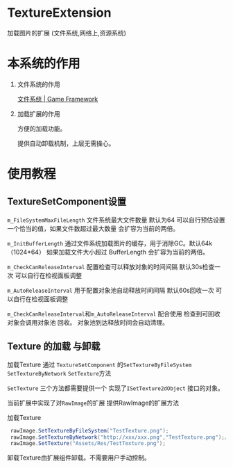 # TextureExtension

加载图片的扩展   (文件系统,网络上,资源系统)

# 本系统的作用

1. 文件系统的作用

   [文件系统 | Game Framework](https://gameframework.cn/document/filesystem/)

2. 加载扩展的作用

   方便的加载功能。

   提供自动卸载机制，上层无需操心。

# 使用教程 

## TextureSetComponent设置

`m_FileSystemMaxFileLength`  文件系统最大文件数量 默认为64 可以自行预估设置一个恰当的值，如果文件数超过最大数量 会扩容为当前的两倍。

`m_InitBufferLength`  通过文件系统加载图片的缓存，用于消除GC。默认64k（1024*64） 如果加载文件大小超过 BufferLength 会扩容为当前的两倍。 

`m_CheckCanReleaseInterval` 配置检查可以释放对象的时间间隔 默认30s检查一次 可以自行在检视面板调整

`m_AutoReleaseInterval` 用于配置对象池自动释放时间间隔  默认60s回收一次 可以自行在检视面板调整

`m_CheckCanReleaseInterval`和`m_AutoReleaseInterval` 配合使用 检查到可回收对象会调用对象池 回收。 对象池到达释放时间会自动清理。
## Texture 的加载 与卸载

加载Texture 通过 `TextureSetComponent` 的`SetTextureByFileSystem` `SetTextureByNetwork` `SetTexture`方法

`SetTexture` 三个方法都需要提供一个 实现了`ISetTexture2dObject` 接口的对象。 

当前扩展中实现了对`RawImage`的扩展 提供RawImage的扩展方法

加载Texture

```csharp
 rawImage.SetTextureByFileSystem("TestTexture.png");
 rawImage.SetTextureByNetwork("http://xxx/xxx.png","TestTexture.png");//第二个参数是将网络图片保存到文件系统中的地址。可以不填写。
 rawImage.SetTexture("Assets/Res/TestTexture.png");
```

卸载Texture由扩展组件卸载。不需要用户手动控制。